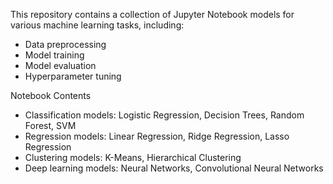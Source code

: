 
This repository contains a collection of Jupyter Notebook models for various machine learning tasks, including:

- Data preprocessing
- Model training
- Model evaluation
- Hyperparameter tuning

Notebook Contents
- Classification models: Logistic Regression, Decision Trees, Random Forest, SVM
- Regression models: Linear Regression, Ridge Regression, Lasso Regression
- Clustering models: K-Means, Hierarchical Clustering
- Deep learning models: Neural Networks, Convolutional Neural Networks
